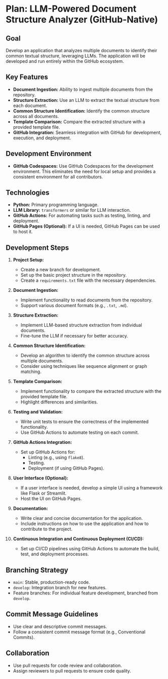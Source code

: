# Plan: LLM-Powered Document Structure Analyzer (GitHub-Native)

## Goal
Develop an application that analyzes multiple documents to identify their common textual structure, leveraging LLMs. The application will be developed and run entirely within the GitHub ecosystem.

## Key Features
- **Document Ingestion:** Ability to ingest multiple documents from the repository.
- **Structure Extraction:** Use an LLM to extract the textual structure from each document.
- **Common Structure Identification:** Identify the common structure across all documents.
- **Template Comparison:** Compare the extracted structure with a provided template file.
- **GitHub Integration:** Seamless integration with GitHub for development, execution, and deployment.

## Development Environment
- **GitHub Codespaces:** Use GitHub Codespaces for the development environment. This eliminates the need for local setup and provides a consistent environment for all contributors.

## Technologies
- **Python:** Primary programming language.
- **LLM Library:** `transformers` or similar for LLM interaction.
- **GitHub Actions:** For automating tasks such as testing, linting, and deployment.
- **GitHub Pages (Optional):** If a UI is needed, GitHub Pages can be used to host it.

## Development Steps

1.  **Project Setup:**
    -   Create a new branch for development.
    -   Set up the basic project structure in the repository.
    -   Create a `requirements.txt` file with the necessary dependencies.

2.  **Document Ingestion:**
    -   Implement functionality to read documents from the repository.
    -   Support various document formats (e.g., `.txt`, `.md`).

3.  **Structure Extraction:**
    -   Implement LLM-based structure extraction from individual documents.
    -   Fine-tune the LLM if necessary for better accuracy.

4.  **Common Structure Identification:**
    -   Develop an algorithm to identify the common structure across multiple documents.
    -   Consider using techniques like sequence alignment or graph matching.

5.  **Template Comparison:**
    -   Implement functionality to compare the extracted structure with the provided template file.
    -   Highlight differences and similarities.

6.  **Testing and Validation:**
    -   Write unit tests to ensure the correctness of the implemented functionality.
    -   Use GitHub Actions to automate testing on each commit.

7.  **GitHub Actions Integration:**
    -   Set up GitHub Actions for:
        -   Linting (e.g., using `flake8`).
        -   Testing.
        -   Deployment (if using GitHub Pages).

8.  **User Interface (Optional):**
    -   If a user interface is needed, develop a simple UI using a framework like Flask or Streamlit.
    -   Host the UI on GitHub Pages.

9.  **Documentation:**
    -   Write clear and concise documentation for the application.
    -   Include instructions on how to use the application and how to contribute to the project.

10. **Continuous Integration and Continuous Deployment (CI/CD):**
    -   Set up CI/CD pipelines using GitHub Actions to automate the build, test, and deployment processes.

## Branching Strategy
-   `main`: Stable, production-ready code.
-   `develop`: Integration branch for new features.
-   Feature branches: For individual feature development, branched from `develop`.

## Commit Message Guidelines
-   Use clear and descriptive commit messages.
-   Follow a consistent commit message format (e.g., Conventional Commits).

## Collaboration
-   Use pull requests for code review and collaboration.
-   Assign reviewers to pull requests to ensure code quality.
